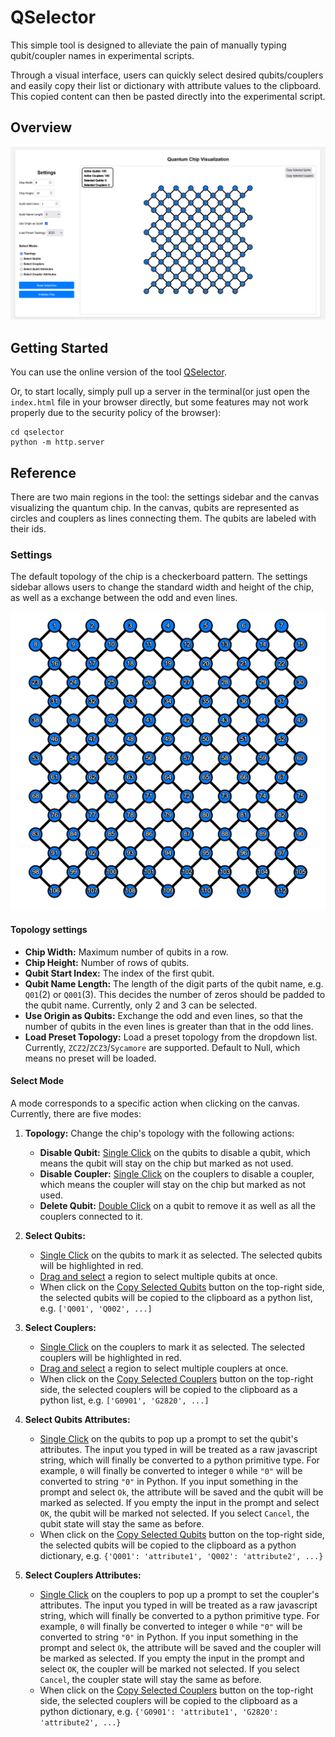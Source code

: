 # QSelector

This simple tool is designed to alleviate the pain of manually typing qubit/coupler names in experimental scripts.

Through a visual interface, users can quickly select desired qubits/couplers and easily copy their list or dictionary with attribute values to the clipboard. This copied content can then be pasted directly into the experimental script.


## Overview

![tool overview](images/overview.png)

## Getting Started

You can use the online version of the tool [QSelector](https://inmzhang.github.io/qselector/).

Or, to start locally, simply pull up a server in the terminal(or just open the `index.html` file in your browser directly, but some features may not work properly due to the security policy of the browser):

```shell
cd qselector
python -m http.server
```

## Reference

There are two main regions in the tool: the settings sidebar and the canvas visualizing the quantum chip.
In the canvas, qubits are represented as circles and couplers as lines connecting them. The qubits are labeled with their ids.

### Settings

The default topology of the chip is a checkerboard pattern. The settings sidebar allows users to change the standard width and height of the chip, as well as a exchange between the odd and even lines.

![standard topology](images/standard_topo.png)

#### Topology settings

- **Chip Width:** Maximum number of qubits in a row.
- **Chip Height:** Number of rows of qubits.
- **Qubit Start Index:** The index of the first qubit.
- **Qubit Name Length:** The length of the digit parts of the qubit name, e.g. `Q01`(2) or `Q001`(3).
This decides the number of zeros should be padded to the qubit name. Currently, only 2 and 3 can be selected.
- **Use Origin as Qubits:** Exchange the odd and even lines, so that the number 
of qubits in the even lines is greater than that in the odd lines.
- **Load Preset Topology:** Load a preset topology from the dropdown list. Currently,
`ZCZ2`/`ZCZ3`/`Sycamore` are supported. Default to Null, which means no preset will be loaded.

#### Select Mode

A mode corresponds to a specific action when clicking on the canvas. Currently, there are 
five modes:

1. **Topology:** Change the chip's topology with the following actions:
   - **Disable Qubit:** <u>Single Click</u> on the qubits to disable a qubit, which means the qubit will
   stay on the chip but marked as not used.
   - **Disable Coupler:** <u>Single Click</u> on the couplers to disable a coupler, which means the coupler
    will stay on the chip but marked as not used.
   - **Delete Qubit:** <u>Double Click</u> on a qubit to remove it as well as all the couplers connected to it.

2. **Select Qubits:** 
    - <u>Single Click</u> on the qubits to mark it as selected. The selected qubits will be highlighted in red.
    - <u>Drag and select</u> a region to select multiple qubits at once.
    - When click on the <u>Copy Selected Qubits</u> button on the top-right side, the selected qubits will be 
    copied to the clipboard as a python list, e.g. `['Q001', 'Q002', ...]`

3. **Select Couplers:**
    - <u>Single Click</u> on the couplers to mark it as selected. The selected couplers will be highlighted in red.
    - <u>Drag and select</u> a region to select multiple couplers at once.
    - When click on the <u>Copy Selected Couplers</u> button on the top-right side, the selected couplers will be
    copied to the clipboard as a python list, e.g. `['G0901', 'G2820', ...]`

4. **Select Qubits Attributes:** 
    - <u>Single Click</u> on the qubits to pop up a prompt to set the qubit's attributes. The input you typed
    in will be treated as a raw javascript string, which will finally be converted to a python primitive type.
    For example, `0` will finally be converted to integer `0` while `"0"` will be converted to string `"0"` in
    Python. If you input something in the prompt and select `Ok`, the attribute will be saved and the qubit will
    be marked as selected. If you empty the input in the prompt and select `OK`, the qubit will be marked not selected. If you select `Cancel`, the qubit state will stay the same as before.
    - When click on the <u>Copy Selected Qubits</u> button on the top-right side, the selected qubits will be copied to the clipboard as a python dictionary, e.g. `{'Q001': 'attribute1', 'Q002': 'attribute2', ...}`

5. **Select Couplers Attributes:**
    - <u>Single Click</u> on the couplers to pop up a prompt to set the coupler's attributes. The input you typed
    in will be treated as a raw javascript string, which will finally be converted to a python primitive type.
    For example, `0` will finally be converted to integer `0` while `"0"` will be converted to string `"0"` in
    Python. If you input something in the prompt and select `Ok`, the attribute will be saved and the coupler will
    be marked as selected. If you empty the input in the prompt and select `OK`, the coupler will be marked not selected. If you select `Cancel`, the coupler state will stay the same as before.
    - When click on the <u>Copy Selected Couplers</u> button on the top-right side, the selected couplers will be copied to the clipboard as a python dictionary, e.g. `{'G0901': 'attribute1', 'G2820': 'attribute2', ...}`
